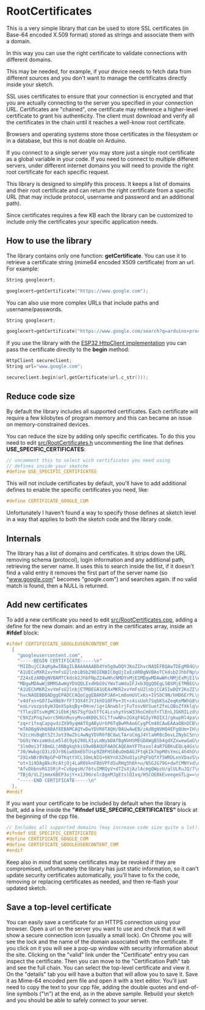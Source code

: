# RootCertificates
This is a very simple library that can be used to store SSL certificates (in Base-64 encoded X.509 format) stored as strings and associate them with a domain. 

In this way you can use the right certificate to validate connections with different domains.

This may be needed, for example, if your device needs to fetch data from different sources and you don't want to manage the certificates directly inside your sketch.

SSL uses certificates to ensure that your connection is encrypted and that you are actually connecting to the server you specified in your connection URL. Certificates are "chained", one certificate may reference a higher-level certificate to grant his authenticity. The client must download and verify all the certificates in the chain until it reaches a well-know root certificate. 

Browsers and operating systems store those certificates in the filesystem or in a database, but this is not doable on Arduino. 

If you connect to a single server you may store just a single root certificate as a global variable in your code. If you need to connect to multiple different servers, under different internet domains you will need to provide the right root certificate for each specific request. 

This library is designed to simplify this process. It keeps a list of domains and their root certificate and can return the right certificate from a specific URL (that may include protocol, username and password and an additional path).

Since certificates requires a few KB each the library can be customized to include only the certificates your specific application needs.

## How to use the library
The library contains only one function: **getCertificate**.
You can use it to retrieve a certificate string (mime64 encoded X509 certificate) from an url.
For example:
```C++
String googlecert;

googlecert=getCertificate("https://www.google.com");
```
You can also use more complex URLs that include paths and username/passwords.
```C++
String googlecert;

googlecert=getCertificate("https://www.google.com/search?q=arduino+processing+language");
```

If you use the library with the [ESP32 HttpClient implementation](https://github.com/espressif/arduino-esp32) you can pass the certificate directly to the **begin** method:
```C++
HttpClient secureclient;
String url="www.google.com";

secureclient.begin(url,getCertificate(url.c_str()));
```

## Reduce code size
By default the library includes all supported certificates. Each certificate will require a few kilobytes of program memory and this can became an issue on memory-constrained devices.

You can reduce the size by adding only specific certificates. 
To do this you need to edit [src/RootCertificates.h](https://github.com/VMinute/RootCertificates/blob/master/src/RootCertificates.h) uncommenting the line that defines **USE_SPECIFIC_CERTIFICATES**:
```C++
// uncomment this to select wich certificates you need using 
// defines inside your sketche
#define USE_SPECIFIC_CERTIFICATES
```
This will not include certificates by default, you'll have to add additional defines to enable the specific certificates you need, like:
```C++
#define CERTIFICATE_GOOGLE_COM
```
Unfortunately I haven't found a way to specify those defines at sketch level in a way that applies to both the sketch code and the library code.
## Internals
The library has a list of domains and certificates. It strips down the URL removing schema (protocol), login information and any additional path, retrieving the server name. It uses this to search inside the list, if it doesn't find a valid entry it removes the first part of the server name (so "www.google.com" becomes "google.com") and searches again.
If no valid match is found, then a NULL is returned.
## Add new certificates
To add a new certificate you need to edit [src/RootCertificates.cpp](https://github.com/VMinute/RootCertificates/blob/master/src/RootCertificates.cpp), adding a define for the new domain:
and an entry in the certificates array, inside an **#ifdef** block:
```C++
#ifdef CERTIFICCATE_GOOGLEUSERCONTENT_COM
  {
    "googleusercontent.com",
    "-----BEGIN CERTIFICATE-----\n"
    "MIIDujCCAqKgAwIBAgILBAAAAAABD4Ym5g0wDQYJKoZIhvcNAQEFBQAwTDEgMB4G\n"
    "A1UECxMXR2xvYmFsU2lnbiBSb290IENBIC0gUjIxEzARBgNVBAoTCkdsb2JhbFNp\n"
    "Z24xEzARBgNVBAMTCkdsb2JhbFNpZ24wHhcNMDYxMjE1MDgwMDAwWhcNMjExMjE1\n"
    "MDgwMDAwWjBMMSAwHgYDVQQLExdHbG9iYWxTaWduIFJvb3QgQ0EgLSBSMjETMBEG\n"
    "A1UEChMKR2xvYmFsU2lnbjETMBEGA1UEAxMKR2xvYmFsU2lnbjCCASIwDQYJKoZI\n"
    "hvcNAQEBBQADggEPADCCAQoCggEBAKbPJA6+Lm8omUVCxKs+IVSbC9N/hHD6ErPL\n"
    "v4dfxn+G07IwXNb9rfF73OX4YJYJkhD10FPe+3t+c4isUoh7SqbKSaZeqKeMWhG8\n"
    "eoLrvozps6yWJQeXSpkqBy+0Hne/ig+1AnwblrjFuTosvNYSuetZfeLQBoZfXklq\n"
    "tTleiDTsvHgMCJiEbKjNS7SgfQx5TfC4LcshytVsW33hoCmEofnTlEnLJGKRILzd\n"
    "C9XZzPnqJworc5HGnRusyMvo4KD0L5CLTfuwNhv2GXqF4G3yYROIXJ/gkwpRl4pa\n"
    "zq+r1feqCapgvdzZX99yqWATXgAByUr6P6TqBwMhAo6CygPCm48CAwEAAaOBnDCB\n"
    "mTAOBgNVHQ8BAf8EBAMCAQYwDwYDVR0TAQH/BAUwAwEB/zAdBgNVHQ4EFgQUm+IH\n"
    "V2ccHsBqBt5ZtJot39wZhi4wNgYDVR0fBC8wLTAroCmgJ4YlaHR0cDovL2NybC5n\n"
    "bG9iYWxzaWduLm5ldC9yb290LXIyLmNybDAfBgNVHSMEGDAWgBSb4gdXZxwewGoG\n"
    "3lm0mi3f3BmGLjANBgkqhkiG9w0BAQUFAAOCAQEAmYFThxxol4aR7OBKuEQLq4Gs\n"
    "J0/WwbgcQ3izDJr86iw8bmEbTUsp9Z8FHSbBuOmDAGJFtqkIk7mpM0sYmsL4h4hO\n"
    "291xNBrBVNpGP+DTKqttVCL1OmLNIG+6KYnX3ZHu01yiPqFbQfXf5WRDLenVOavS\n"
    "ot+3i9DAgBkcRcAtjOj4LaR0VknFBbVPFd5uRHg5h6h+u/N5GJG79G+dwfCMNYxd\n"
    "AfvDbbnvRG15RjF+Cv6pgsH/76tuIMRQyV+dTZsXjAzlAcmgQWpzU/qlULRuJQ/7\n"
    "TBj0/VLZjmmx6BEP3ojY+x1J96relc8geMJgEtslQIxq/H5COEBkEveegeGTLg==\n"
    "-----END CERTIFICATE-----\n"  
  },
#endif
```
If you want your certificate to be included by default when the library is built, add a line inside the **"#ifndef USE_SPECIFIC_CERTIFICATES"** block at the beginning of the cpp file.
```C++
// Includes all supported domains (may increase code size quite a lot!)
#ifndef USE_SPECIFIC_CERTIFICATES
#define CERTIFICATE_GOOGLE_COM
#define CERTIFICATE_GOOGLEUSERCONTENT_COM
#endif
```
Keep also in mind that some certificates may be revoked if they are compromised, unfortunately the library has just static information, so it can't update security certificates automatically, you'll have to fix the code, removing or replacing certificates as needed, and then re-flash your updated sketch.
## Save a top-level certificate
You can easily save a certificate for an HTTPS connection using your browser. Open a url on the server you want to use and check that it will show a secure connection icon (usually a small lock). On Chrome you will see the lock and the name of the domain associated with the certificate. If you click on it you will see a pop-up window with security information about the site. Clicking on the "valid" link under the "Certificate" entry you can inspect the certificate. Then you can move to the "Certification Path" tab and see the full chain. You can select the top-level certificate and view it. On the "details" tab you will have a button that will allow you to save it. Save it as Mime-64 encoded pem file and open it with a text editor. You'll just need to copy the text to your cpp file, adding the double quotes and end-of-line symbols ("\n") at the end, as in the above sample. Rebuild your sketch and you should be able to safely connect to your server.
